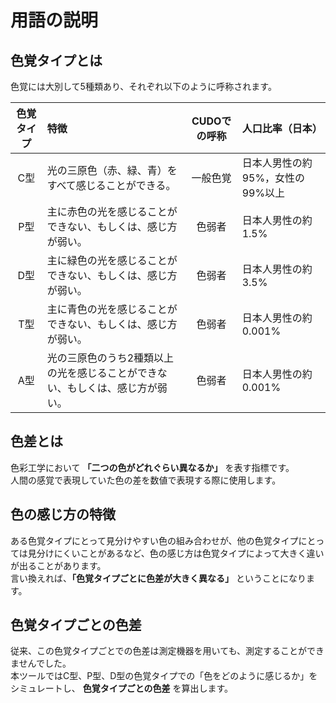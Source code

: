 # 用語の説明

## 色覚タイプとは
色覚には大別して5種類あり、それぞれ以下のように呼称されます。

| 色覚タイプ |  特徴 | CUDOでの呼称 | 人口比率（日本） |
|:----------:|:------|:------------:|:-----------------|
| C型 | 光の三原色（赤、緑、青）をすべて感じることができる。 | 一般色覚 | 日本人男性の約95%，女性の99%以上 |
| P型 | 主に赤色の光を感じることができない、もしくは、感じ方が弱い。 | 色弱者 | 日本人男性の約1.5% |
| D型 | 主に緑色の光を感じることができない、もしくは、感じ方が弱い。 | 色弱者 | 日本人男性の約3.5% |
| T型 | 主に青色の光を感じることができない、もしくは、感じ方が弱い。 | 色弱者 | 日本人男性の約0.001% |
| A型 | 光の三原色のうち2種類以上の光を感じることができない、もしくは、感じ方が弱い。 | 色弱者 | 日本人男性の約0.001% |

## 色差とは
色彩工学において **「二つの色がどれぐらい異なるか」** を表す指標です。  
人間の感覚で表現していた色の差を数値で表現する際に使用します。

## 色の感じ方の特徴
ある色覚タイプにとって見分けやすい色の組み合わせが、他の色覚タイプにとっては見分けにくいことがあるなど、色の感じ方は色覚タイプによって大きく違いが出ることがあります。  
言い換えれば、**「色覚タイプごとに色差が大きく異なる」** ということになります。

## 色覚タイプごとの色差
従来、この色覚タイプごとでの色差は測定機器を用いても、測定することができませんでした。  
本ツールではC型、P型、D型の色覚タイプでの「色をどのように感じるか」をシミュレートし、 **色覚タイプごとの色差** を算出します。